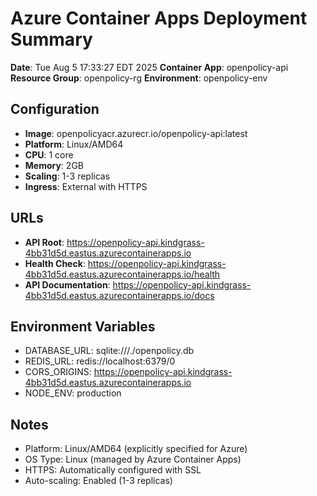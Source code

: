 # Azure Container Apps Deployment Summary

**Date**: Tue Aug  5 17:33:27 EDT 2025
**Container App**: openpolicy-api
**Resource Group**: openpolicy-rg
**Environment**: openpolicy-env

## Configuration
- **Image**: openpolicyacr.azurecr.io/openpolicy-api:latest
- **Platform**: Linux/AMD64
- **CPU**: 1 core
- **Memory**: 2GB
- **Scaling**: 1-3 replicas
- **Ingress**: External with HTTPS

## URLs
- **API Root**: https://openpolicy-api.kindgrass-4bb31d5d.eastus.azurecontainerapps.io
- **Health Check**: https://openpolicy-api.kindgrass-4bb31d5d.eastus.azurecontainerapps.io/health
- **API Documentation**: https://openpolicy-api.kindgrass-4bb31d5d.eastus.azurecontainerapps.io/docs

## Environment Variables
- DATABASE_URL: sqlite:///./openpolicy.db
- REDIS_URL: redis://localhost:6379/0
- CORS_ORIGINS: https://openpolicy-api.kindgrass-4bb31d5d.eastus.azurecontainerapps.io
- NODE_ENV: production

## Notes
- Platform: Linux/AMD64 (explicitly specified for Azure)
- OS Type: Linux (managed by Azure Container Apps)
- HTTPS: Automatically configured with SSL
- Auto-scaling: Enabled (1-3 replicas)
